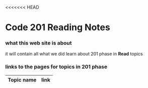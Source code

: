 <<<<<<< HEAD
# Code 201 Reading Notes

###  what this web site is about

it will contain all what we did learn about 201 phase in **Read** topics

### links to the pages for topics in 201 phase 

Topic name | link
-----------|------

